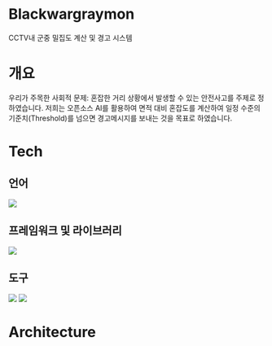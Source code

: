 # Blackwargraymon
CCTV내 군중 밀집도 계산 및 경고 시스템

# 개요
우리가 주목한 사회적 문제: 혼잡한 거리 상황에서 발생할 수 있는 안전사고를 주제로 정하였습니다.
저희는 오픈소스 AI를 활용하여 면적 대비 혼잡도를 계산하여 일정 수준의 기준치(Threshold)를 넘으면 경고메시지를 보내는 것을 목표로 하였습니다.

# Tech

## 언어
<img src="https://img.shields.io/badge/Python-3766AB?style=flat-square&logo=Python&logoColor=white"/>

## 프레임워크 및 라이브러리
<img src="https://img.shields.io/badge/Flask-00599C?style=flat-square&logo=Flask&logoColor=white"/>

## 도구
<img src="https://img.shields.io/badge/Git-00599C?style=flat-square&logo=Git&logoColor=white"/>
<img src="https://img.shields.io/badge/Flask-00599C?style=flat-square&logo=Flask&logoColor=white"/>

# Architecture
